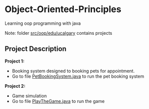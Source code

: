 # Object-Oriented-Principles
Learning oop programming with java

Note: folder [src/oop/edu/ucalgary](./src/oop/edu/ucalgary) contains projects

## Project Description
**Project 1:** 
- Booking system designed to booking pets for appointment.
- Go to file [PetBookingSystem.java](./src/oop/edu/ucalgary/project1/PetBookingSystem.java) to run the pet booking system

**Project 2:**
- Game simulation
- Go to file [PlayTheGame.java](./src/oop/edu/ucalgary/project2/PlayTheGame.java) to run the game
